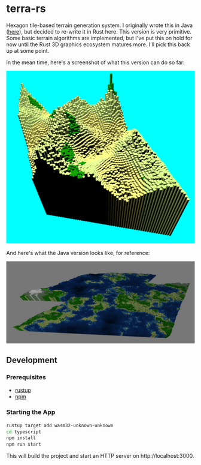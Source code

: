 # terra-rs

Hexagon tile-based terrain generation system. I originally wrote this in Java ([here](https://github.com/LucasPickering/terra)), but decided to re-write it in Rust here. This version is very primitive. Some basic terrain algorithms are implemented, but I've put this on hold for now until the Rust 3D graphics ecosystem matures more. I'll pick this back up at some point.

In the mean time, here's a screenshot of what this version can do so far:

![Terra screenshot](/screenshots/rust.png?raw=true "Terra")

And here's what the Java version looks like, for reference:

![Terra screenshot](/screenshots/java.jpg?raw=true "Terra Java")

## Development

### Prerequisites

- [rustup](https://rustup.rs/)
- [npm](https://www.npmjs.com/get-npm)

### Starting the App

```sh
rustup target add wasm32-unknown-unknown
cd typescript
npm install
npm run start
```

This will build the project and start an HTTP server on http://localhost:3000.
